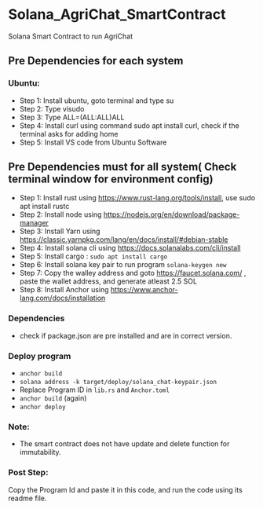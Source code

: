# Solana_AgriChat_SmartContract
Solana Smart Contract to run AgriChat

## Pre Dependencies for each system

### Ubuntu:

- Step 1: Install ubuntu, goto terminal and type su 
- Step 2: Type visudo
- Step 3: Type <username>   ALL=(ALL:ALL)ALL
- Step 4: Install curl using command sudo apt install curl, check if the        terminal asks for adding home
- Step 5: Install VS code from Ubuntu Software
## Pre Dependencies must for all system( Check terminal window for environment config)

- Step 1: Install rust using https://www.rust-lang.org/tools/install, use sudo apt install rustc
- Step 2: Install node using https://nodejs.org/en/download/package-manager
- Step 3: Install Yarn using https://classic.yarnpkg.com/lang/en/docs/install/#debian-stable
- Step 4: Install solana cli using https://docs.solanalabs.com/cli/install
- Step 5: Install cargo : `sudo apt install cargo`
- Step 6: Install solana key pair to run program `solana-keygen new`
- Step 7: Copy the walley address and goto https://faucet.solana.com/ , paste the wallet address, and generate atleast 2.5 SOL
- Step 8: Install Anchor using https://www.anchor-lang.com/docs/installation

### Dependencies
- check if package.json are pre installed and are in correct version.

### Deploy program

- `anchor build`
- `solana address -k target/deploy/solana_chat-keypair.json`
- Replace Program ID in `lib.rs` and `Anchor.toml`
- `anchor build` (again)
- `anchor deploy`

### Note:
- The smart contract does not have update and delete function for immutability.

### Post Step:
Copy the Program Id and paste it in this code, and run the code using its readme file.
